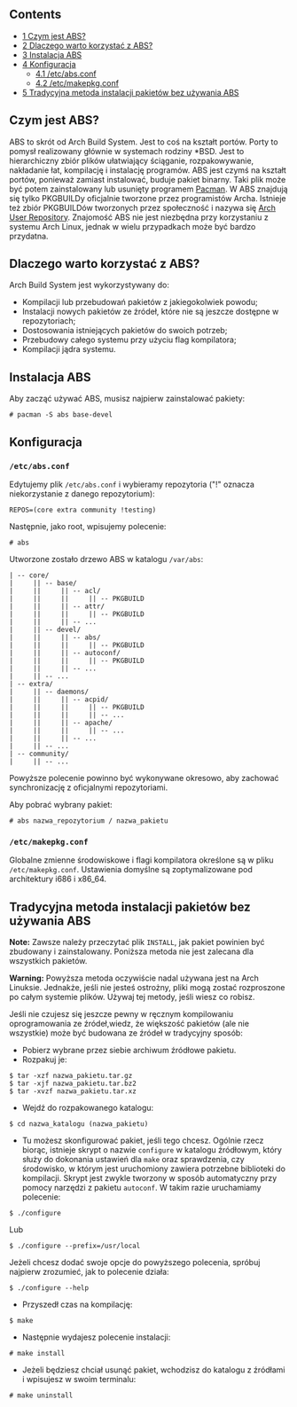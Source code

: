 ## Contents

*   [1 Czym jest ABS?](#Czym_jest_ABS.3F)
*   [2 Dlaczego warto korzystać z ABS?](#Dlaczego_warto_korzysta.C4.87_z_ABS.3F)
*   [3 Instalacja ABS](#Instalacja_ABS)
*   [4 Konfiguracja](#Konfiguracja)
    *   [4.1 /etc/abs.conf](#.2Fetc.2Fabs.conf)
    *   [4.2 /etc/makepkg.conf](#.2Fetc.2Fmakepkg.conf)
*   [5 Tradycyjna metoda instalacji pakietów bez używania ABS](#Tradycyjna_metoda_instalacji_pakiet.C3.B3w_bez_u.C5.BCywania_ABS)

## Czym jest ABS?

ABS to skrót od Arch Build System. Jest to coś na kształt portów. Porty to pomysł realizowany głównie w systemach rodziny *BSD. Jest to hierarchiczny zbiór plików ułatwiający ściąganie, rozpakowywanie, nakładanie łat, kompilację i instalację programów. ABS jest czymś na kształt portów, ponieważ zamiast instalować, buduje pakiet binarny. Taki plik może być potem zainstalowany lub usunięty programem [Pacman](/index.php/Pacman_(Polski) "Pacman (Polski)"). W ABS znajdują się tylko PKGBUILDy oficjalnie tworzone przez programistów Archa. Istnieje też zbiór PKGBUILDów tworzonych przez społeczność i nazywa się [Arch User Repository](/index.php/Arch_User_Repository_(Polski) "Arch User Repository (Polski)"). Znajomość ABS nie jest niezbędna przy korzystaniu z systemu Arch Linux, jednak w wielu przypadkach może być bardzo przydatna.

## Dlaczego warto korzystać z ABS?

Arch Build System jest wykorzystywany do:

*   Kompilacji lub przebudowań pakietów z jakiegokolwiek powodu;
*   Instalacji nowych pakietów ze źródeł, które nie są jeszcze dostępne w repozytoriach;
*   Dostosowania istniejących pakietów do swoich potrzeb;
*   Przebudowy całego systemu przy użyciu flag kompilatora;
*   Kompilacji jądra systemu.

## Instalacja ABS

Aby zacząć używać ABS, musisz najpierw zainstalować pakiety:

```
# pacman -S abs base-devel

```

## Konfiguracja

### `/etc/abs.conf`

Edytujemy plik `/etc/abs.conf` i wybieramy repozytoria ("!" oznacza niekorzystanie z danego repozytorium):

```
REPOS=(core extra community !testing)

```

Następnie, jako root, wpisujemy polecenie:

```
# abs

```

Utworzone zostało drzewo ABS w katalogu `/var/abs`:

```
| -- core/
|     || -- base/
|     ||     || -- acl/
|     ||     ||     || -- PKGBUILD
|     ||     || -- attr/
|     ||     ||     || -- PKGBUILD
|     ||     || -- ...
|     || -- devel/
|     ||     || -- abs/
|     ||     ||     || -- PKGBUILD
|     ||     || -- autoconf/
|     ||     ||     || -- PKGBUILD
|     ||     || -- ...
|     || -- ...
| -- extra/
|     || -- daemons/
|     ||     || -- acpid/
|     ||     ||     || -- PKGBUILD
|     ||     ||     || -- ...
|     ||     || -- apache/
|     ||     ||     || -- ...
|     ||     || -- ...
|     || -- ...
| -- community/
|     || -- ...

```

Powyższe polecenie powinno być wykonywane okresowo, aby zachować synchronizację z oficjalnymi repozytoriami.

Aby pobrać wybrany pakiet:

```
# abs nazwa_repozytorium / nazwa_pakietu

```

### `/etc/makepkg.conf`

Globalne zmienne środowiskowe i flagi kompilatora określone są w pliku `/etc/makepkg.conf`. Ustawienia domyślne są zoptymalizowane pod architektury i686 i x86_64.

## Tradycyjna metoda instalacji pakietów bez używania ABS

**Note:** Zawsze należy przeczytać plik `INSTALL`, jak pakiet powinien być zbudowany i zainstalowany. Poniższa metoda nie jest zalecana dla wszystkich pakietów.

**Warning:** Powyższa metoda oczywiście nadal używana jest na Arch Linuksie. Jednakże, jeśli nie jesteś ostrożny, pliki mogą zostać rozproszone po całym systemie plików. Używaj tej metody, jeśli wiesz co robisz.

Jeśli nie czujesz się jeszcze pewny w ręcznym kompilowaniu oprogramowania ze źródeł,wiedz, że większość pakietów (ale nie wszystkie) może być budowana ze źródeł w tradycyjny sposób:

*   Pobierz wybrane przez siebie archiwum źródłowe pakietu.
*   Rozpakuj je:

```
$ tar -xzf nazwa_pakietu.tar.gz
$ tar -xjf nazwa_pakietu.tar.bz2
$ tar -xvzf nazwa_pakietu.tar.xz

```

*   Wejdź do rozpakowanego katalogu:

```
$ cd nazwa_katalogu (nazwa_pakietu)

```

*   Tu możesz skonfigurować pakiet, jeśli tego chcesz. Ogólnie rzecz biorąc, istnieje skrypt o nazwie `configure` w katalogu źródłowym, który służy do dokonania ustawień dla `make` oraz sprawdzenia, czy środowisko, w którym jest uruchomiony zawiera potrzebne biblioteki do kompilacji. Skrypt jest zwykle tworzony w sposób automatyczny przy pomocy narzędzi z pakietu `autoconf`. W takim razie uruchamiamy polecenie:

```
$ ./configure

```

Lub

```
$ ./configure --prefix=/usr/local

```

Jeżeli chcesz dodać swoje opcje do powyższego polecenia, spróbuj najpierw zrozumieć, jak to polecenie działa:

```
$ ./configure --help

```

*   Przyszedł czas na kompilację:

```
$ make

```

*   Następnie wydajesz polecenie instalacji:

```
# make install

```

*   Jeżeli będziesz chciał usunąć pakiet, wchodzisz do katalogu z źródłami i wpisujesz w swoim terminalu:

```
# make uninstall

```